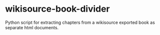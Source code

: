 # wikisource-book-divider
Python script for extracting chapters from a wikisource exported book as separate html documents.
